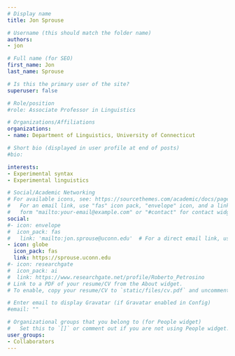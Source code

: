 ```yaml
---
# Display name
title: Jon Sprouse

# Username (this should match the folder name)
authors:
- jon

# Full name (for SEO)
first_name: Jon
last_name: Sprouse

# Is this the primary user of the site?
superuser: false

# Role/position
#role: Associate Professor in Linguistics

# Organizations/Affiliations
organizations:
- name: Department of Linguistics, University of Connecticut

# Short bio (displayed in user profile at end of posts)
#bio: 

interests:
- Experimental syntax
- Experimental linguistics

# Social/Academic Networking
# For available icons, see: https://sourcethemes.com/academic/docs/page-builder/#icons
#   For an email link, use "fas" icon pack, "envelope" icon, and a link in the
#   form "mailto:your-email@example.com" or "#contact" for contact widget.
social:
#- icon: envelope
#  icon_pack: fas
#   link: 'mailto:jon.sprouse@uconn.edu'  # For a direct email link, use "mailto:test@example.org".
- icon: globe
  icon_pack: fas
  link: https://sprouse.uconn.edu
#- icon: researchgate
#  icon_pack: ai
#  link: https://www.researchgate.net/profile/Roberto_Petrosino
# Link to a PDF of your resume/CV from the About widget.
# To enable, copy your resume/CV to `static/files/cv.pdf` and uncomment the lines below.

# Enter email to display Gravatar (if Gravatar enabled in Config)
#email: ""

# Organizational groups that you belong to (for People widget)
#   Set this to `[]` or comment out if you are not using People widget.
user_groups:
- Collaborators
---
```


